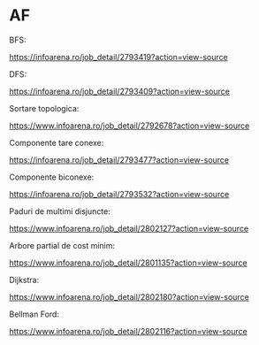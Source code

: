 # AF

BFS:

https://infoarena.ro/job_detail/2793419?action=view-source

DFS:

https://infoarena.ro/job_detail/2793409?action=view-source

Sortare topologica:

https://www.infoarena.ro/job_detail/2792678?action=view-source

Componente tare conexe:

https://infoarena.ro/job_detail/2793477?action=view-source

Componente biconexe:

https://infoarena.ro/job_detail/2793532?action=view-source

Paduri de multimi disjuncte:

https://www.infoarena.ro/job_detail/2802127?action=view-source

Arbore partial de cost minim:

https://www.infoarena.ro/job_detail/2801135?action=view-source

Dijkstra:

https://www.infoarena.ro/job_detail/2802180?action=view-source

Bellman Ford:

https://www.infoarena.ro/job_detail/2802116?action=view-source
